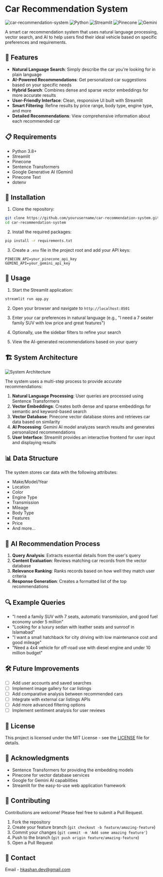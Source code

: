 # Car Recommendation System

![car-recommendation-system](https://img.shields.io/badge/Project-Car%20Recommendation%20System-blue)
![Python](https://img.shields.io/badge/Python-3.8%2B-green)
![Streamlit](https://img.shields.io/badge/Streamlit-1.28.0-red)
![Pinecone](https://img.shields.io/badge/Pinecone-Vector%20DB-yellow)
![Gemini](https://img.shields.io/badge/Gemini%20AI-2.0-purple)

A smart car recommendation system that uses natural language processing, vector search, and AI to help users find their ideal vehicle based on specific preferences and requirements.

## 🚗 Features

- **Natural Language Search**: Simply describe the car you're looking for in plain language
- **AI-Powered Recommendations**: Get personalized car suggestions based on your specific needs
- **Hybrid Search**: Combines dense and sparse vector embeddings for more accurate results
- **User-Friendly Interface**: Clean, responsive UI built with Streamlit
- **Smart Filtering**: Refine results by price range, body type, engine type, and more
- **Detailed Recommendations**: View comprehensive information about each recommended car

## 📋 Requirements

- Python 3.8+
- Streamlit
- Pinecone
- Sentence Transformers
- Google Generative AI (Gemini)
- Pinecone Text
- dotenv

## 🔧 Installation

1. Clone the repository:
```bash
git clone https://github.com/yourusername/car-recommendation-system.git
cd car-recommendation-system
```

2. Install the required packages:
```bash
pip install -r requirements.txt
```

3. Create a `.env` file in the project root and add your API keys:
```
PINECON_API=your_pinecone_api_key
GEMINI_API=your_gemini_api_key
```

## 🚀 Usage

1. Start the Streamlit application:
```bash
streamlit run app.py
```

2. Open your browser and navigate to `http://localhost:8501`

3. Enter your car preferences in natural language (e.g., "I need a 7 seater family SUV with low price and great features")

4. Optionally, use the sidebar filters to refine your search

5. View the AI-generated recommendations based on your query

## 🏗️ System Architecture

![System Architecture](https://via.placeholder.com/800x400?text=Car+Recommendation+System+Architecture)

The system uses a multi-step process to provide accurate recommendations:

1. **Natural Language Processing**: User queries are processed using Sentence Transformers
2. **Vector Embeddings**: Creates both dense and sparse embeddings for semantic and keyword-based search
3. **Vector Database**: Pinecone vector database stores and retrieves car data based on similarity
4. **AI Processing**: Gemini AI model analyzes search results and generates personalized recommendations
5. **User Interface**: Streamlit provides an interactive frontend for user input and displaying results

## 📊 Data Structure

The system stores car data with the following attributes:
- Make/Model/Year
- Location
- Color
- Engine Type
- Transmission
- Mileage
- Body Type
- Features
- Price
- And more...

## 🧠 AI Recommendation Process

1. **Query Analysis**: Extracts essential details from the user's query
2. **Content Evaluation**: Reviews matching car records from the vector database
3. **Relevance Ranking**: Ranks records based on how well they match user criteria
4. **Response Generation**: Creates a formatted list of the top recommendations

## 🔍 Example Queries

- "I need a family SUV with 7 seats, automatic transmission, and good fuel economy under 5 million"
- "Looking for a luxury sedan with leather seats and sunroof in Islamabad"
- "I want a small hatchback for city driving with low maintenance cost and good mileage"
- "Need a 4x4 vehicle for off-road use with diesel engine and under 10 million budget"

## 🛠️ Future Improvements

- [ ] Add user accounts and saved searches
- [ ] Implement image gallery for car listings
- [ ] Add comparative analysis between recommended cars
- [ ] Integrate with external car listings APIs
- [ ] Add more advanced filtering options
- [ ] Implement sentiment analysis for user reviews

## 📜 License

This project is licensed under the MIT License - see the [LICENSE](LICENSE) file for details.

## 🙏 Acknowledgments

- Sentence Transformers for providing the embedding models
- Pinecone for vector database services
- Google for Gemini AI capabilities
- Streamlit for the easy-to-use web application framework

## 👥 Contributing

Contributions are welcome! Please feel free to submit a Pull Request.

1. Fork the repository
2. Create your feature branch (`git checkout -b feature/amazing-feature`)
3. Commit your changes (`git commit -m 'Add some amazing feature'`)
4. Push to the branch (`git push origin feature/amazing-feature`)
5. Open a Pull Request

## 📧 Contact

Email - hkashan.dev@gmail.com
